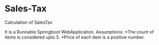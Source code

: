 # Sales-Tax
Calculation of SalesTax

It is a Runnable Springboot WebApplication.
Assumptions:
*The count of items is considered upto 5.
*Price of each item is a positive number.
